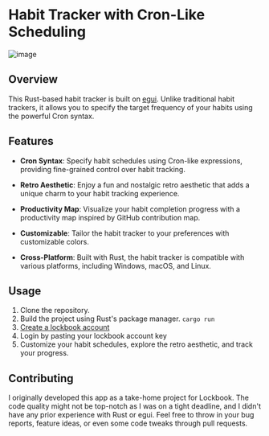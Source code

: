 # Habit Tracker with Cron-Like Scheduling

![image](https://github.com/ad-tra/lockbook-take-home/assets/66345861/b106378f-d2dc-4e2d-8732-9f3b45faae68)


## Overview

This Rust-based habit tracker is built on [egui](https://github.com/emilk/egui). Unlike traditional habit trackers, it allows you to specify the target frequency of your habits using the powerful Cron syntax. 

## Features

- **Cron Syntax**: Specify habit schedules using Cron-like expressions, providing fine-grained control over habit tracking.

- **Retro Aesthetic**: Enjoy a fun and nostalgic retro aesthetic that adds a unique charm to your habit tracking experience.

- **Productivity Map**: Visualize your habit completion progress with a productivity map inspired by GitHub contribution map.

- **Customizable**: Tailor the habit tracker to your preferences with customizable colors.

- **Cross-Platform**: Built with Rust, the habit tracker is compatible with various platforms, including Windows, macOS, and Linux.

## Usage

1. Clone the repository.
2. Build the project using Rust's package manager. `cargo run` 
3. [Create a lockbook account](https://github.com/lockbook/lockbook/)
4. Login by pasting your lockbook account key
5. Customize your habit schedules, explore the retro aesthetic, and track your progress.

## Contributing

I originally developed this app as a take-home project for Lockbook. The code quality might not be top-notch as I was on a tight deadline, and I didn't have any prior experience with Rust or egui. 
Feel free to throw in your bug reports, feature ideas, or even some code tweaks through pull requests.

